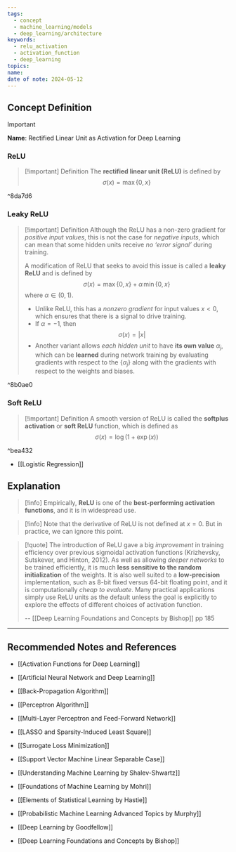 ```yaml
---
tags:
  - concept
  - machine_learning/models
  - deep_learning/architecture
keywords:
  - relu_activation
  - activation_function
  - deep_learning
topics: 
name: 
date of note: 2024-05-12
---
```


## Concept Definition

>[!important]
>**Name**: Rectified Linear Unit as Activation for Deep Learning

### ReLU


>[!important] Definition
>The **rectified linear unit (ReLU)** is defined by
>$$
>\sigma(x) = \max\left\{ 0, x \right\} 
>$$

^8da7d6



### Leaky ReLU

>[!important] Definition
>Although the ReLU has a non-zero gradient for *positive input values*, this is not the case for *negative inputs*, which can mean that some hidden units receive *no ‘error signal’* during training.
>
>A modification of ReLU that seeks to avoid this issue is called a **leaky ReLU** and is defined by
>$$
>\sigma(x) = \max\left\{ 0, x \right\} + \alpha\,\min\left\{ 0, x \right\}  
>$$
>where $\alpha \in (0,1).$
>- Unlike ReLU, this has a *nonzero gradient* for input values $x < 0$, which ensures that there is a signal to drive training.
>- If $\alpha=-1$, then $$\sigma(x) = \lvert x \rvert $$
>- Another variant allows *each hidden unit* to have **its own value** $\alpha_{j}$, which can be **learned** during network training by evaluating gradients with respect to the $\left\{ \alpha_{j} \right\}$ along with the gradients with respect to the weights and biases.

^8b0ae0


### Soft ReLU

>[!important] Definition
>A smooth version of ReLU is called the **softplus activation** or **soft ReLU** function, which is defined as 
>$$
>\sigma(x) = \log \left(1 + \exp(x)\right)
>$$

^bea432

- [[Logistic Regression]]




## Explanation

>[!info]
>Empirically, **ReLU** is one of the **best-performing activation functions**, and it is in widespread use.

>[!info] 
>Note that the derivative of ReLU is not defined at $x=0$. But in practice, we can ignore this point.

>[!quote]
>The introduction of ReLU gave a big *improvement* in training efficiency over previous sigmoidal activation functions (Krizhevsky, Sutskever, and Hinton, 2012). As well as allowing *deeper networks* to be trained efficiently, it is much **less sensitive to the random initialization** of the weights. It is also well suited to a **low-precision** implementation, such as 8-bit fixed versus 64-bit floating point, and it is computationally *cheap to evaluate*. Many practical applications simply use ReLU units as the default unless the goal is explicitly to explore the effects of different choices of activation function.
>
>-- [[Deep Learning Foundations and Concepts by Bishop]] pp 185




-----------
##  Recommended Notes and References


- [[Activation Functions for Deep Learning]]
- [[Artificial Neural Network and Deep Learning]]
- [[Back-Propagation Algorithm]]
- [[Perceptron Algorithm]]
- [[Multi-Layer Perceptron and Feed-Forward Network]]

- [[LASSO and Sparsity-Induced Least Square]]
- [[Surrogate Loss Minimization]]
- [[Support Vector Machine Linear Separable Case]]


- [[Understanding Machine Learning by Shalev-Shwartz]]
- [[Foundations of Machine Learning by Mohri]]
- [[Elements of Statistical Learning by Hastie]]

- [[Probabilistic Machine Learning Advanced Topics by Murphy]]
- [[Deep Learning by Goodfellow]] 
- [[Deep Learning Foundations and Concepts by Bishop]] 